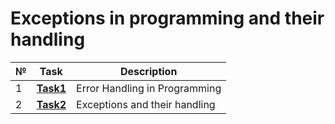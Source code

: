 # Exceptions in programming and their handling
|№|**Task**|**Description**|
|--|--|--|
|1|**[Task1](https://github.com/iamseryy/tasks_learn_exceptions/tree/main/task1)**|Error Handling in Programming|
|2|**[Task2](https://github.com/iamseryy/tasks_learn_exceptions/tree/main/task2)**|Exceptions and their handling|